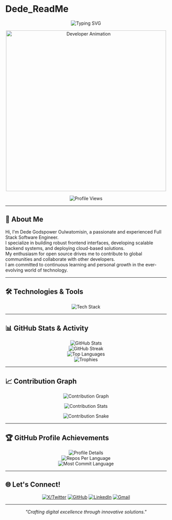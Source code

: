 # Dede_ReadMe

<!-- Animated Tech/Role Banner -->
<p align="center">
  <img src="https://readme-typing-svg.demolab.com?font=Fira+Code&size=28&duration=3000&pause=1000&color=36BCF7&center=true&width=700&lines=Hi%2C+I'm+Dede+Godspower+Oluwatomisin.;I+am+a+Full+Stack+Software+Engineer.;I+build+frontend%2C+backend+solutions.;I+love+contributing+to+open+source.;I+am+always+learning+and+growing." alt="Typing SVG" />
</p>

<p align="center">
  <img src="https://raw.githubusercontent.com/abhisheknaiidu/abhisheknaiidu/master/code.gif" alt="Developer Animation" width="500"/>
</p>

<!-- Profile Views Counter -->
<p align="center">
  <img src="https://komarev.com/ghpvc/?username=akintomiwa200&label=Profile%20views&color=0e75b6&style=flat" alt="Profile Views" />
</p>

---

## 👋 About Me

Hi, I'm Dede Godspower Oulwatomisin, a passionate and experienced Full Stack Software Engineer.  
I specialize in building robust frontend interfaces, developing scalable backend systems, and deploying cloud-based solutions.  
My enthusiasm for open source drives me to contribute to global communities and collaborate with other developers.  
I am committed to continuous learning and personal growth in the ever-evolving world of technology.

---

## 🛠 Technologies & Tools

<p align="center">
  <img src="https://skillicons.dev/icons?i=js,ts,react,nextjs,vue,html,css,tailwind,redux,nodejs,express,python,go,fastapi,java,mysql,postgres,mongodb,redis,docker,kubernetes,aws,gcp,nginx,linux,git,figma" alt="Tech Stack" />
</p>

---

## 📊 GitHub Stats & Activity

<p align="center">
  <!-- GitHub Stats Card -->
  <img src="https://github-readme-stats.vercel.app/api?username=GPower001&show_icons=true&theme=tokyonight&count_private=true&hide=issues&cache_seconds=1800" alt="GitHub Stats" />
  <br>
  <!-- GitHub Streak Stats -->
  <img src="https://github-readme-streak-stats.herokuapp.com/?user=GPower001&theme=tokyonight" alt="GitHub Streak" />
  <br>
  <!-- Top Languages Card -->
  <img src="https://github-readme-stats.vercel.app/api/top-langs/?username=GPower001&layout=compact&theme=tokyonight&hide=html,css&cache_seconds=1800" alt="Top Languages" />
  <br>
  <!-- Trophy Stats -->
  <img src="https://github-profile-trophy.vercel.app/?username=GPower001&theme=tokyonight&no-frame=true&no-bg=true&margin-w=4&row=1" alt="Trophies" />
</p>

---

## 📈 Contribution Graph

<p align="center">
  <img src="https://github-readme-activity-graph.vercel.app/graph?username=GPower001&theme=tokyonight&hide_border=true" alt="Contribution Graph" />
</p>

<p align="center">
  <img src="https://github-contribution-stats.vercel.app/api/?username=GPower001" alt="Contribution Stats" />
</p>

<!-- Contribution Snake Graph -->
<p align="center">
  <img src="https://raw.githubusercontent.com/akintomiwa200/GPower001/output/github-contribution-grid-snake-dark.svg" alt="Contribution Snake" />
</p>

---

## 🏆 GitHub Profile Achievements

<p align="center">
  <img src="https://github-profile-summary-cards.vercel.app/api/cards/profile-details?username=akintomiwa200&theme=tokyonight" alt="Profile Details" />
  <br>
  <img src="https://github-profile-summary-cards.vercel.app/api/cards/repos-per-language?username=akintomiwa200&theme=tokyonight" alt="Repos Per Language" />
  <br>
  <img src="https://github-profile-summary-cards.vercel.app/api/cards/most-commit-language?username=akintomiwa200&theme=tokyonight" alt="Most Commit Language" />
</p>

---

## 🌐 Let's Connect!

<p align="center">
  <a href="https://x.com/herkintormiwer" target="_blank"><img src="https://img.shields.io/badge/X-000000?style=for-the-badge&logo=x&logoColor=white" alt="X/Twitter"></a>
  <a href="https://github.com/GPower001" target="_blank"><img src="https://img.shields.io/badge/GitHub-181717?style=for-the-badge&logo=github&logoColor=white" alt="GitHub"></a>
  <a href="https://linkedin.com/in/akintomiwa-peter" target="_blank"><img src="https://img.shields.io/badge/LinkedIn-0A66C2?style=for-the-badge&logo=linkedin&logoColor=white" alt="LinkedIn"></a>
  <a href="mailto:dedeoluwatomisin@gmail.com" target="_blank"><img src="https://img.shields.io/badge/Gmail-D14836?style=for-the-badge&logo=gmail&logoColor=white" alt="Gmail"></a>
</p>

---

<p align="center">
  <i>"Crafting digital excellence through innovative solutions."</i>
</p>
